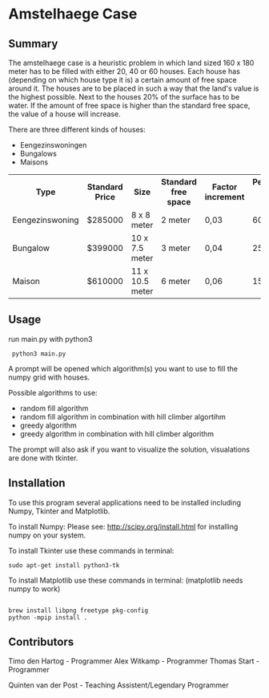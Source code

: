 Amstelhaege Case
=============

Summary
------------
The amstelhaege case is a heuristic problem in which land sized 160 x 180 meter has to be filled with either 20, 40 or 60 houses. Each house has (depending on which house type it is) a certain amount of free space around it. The houses are to be placed in such a way that the land's value is the highest possible. Next to the houses 20% of the surface has to be water. 
If the amount of free space is higher than the standard free space, the value of a house will increase.

There are three different kinds of houses:
- Eengezinswoningen
- Bungalows
- Maisons

<table>
  <tr>
    <th>Type</th>
    <th>Standard Price</th>
    <th>Size</th>
    <th>Standard free space</th>
    <th>Factor increment</th>
    <th>Percentage of all houses</th>

  </tr>
  <tr>
    <td>Eengezinswoning</td>
    <td>$285000</td>
    <td>8 x 8 meter </td>
    <td>2 meter</td>
    <td>0,03 </td>
    <td>60% </td>
  </tr>
    <tr>
    <td>Bungalow</td>
    <td>$399000</td>
    <td>10 x 7.5 meter </td>
    <td>3 meter</td>
    <td>0,04 </td>
    <td>25% </td>
  </tr>
  <tr>
    <td>Maison</td>
    <td>$610000</td>
    <td>11 x 10.5 meter </td>
    <td>6 meter</td>
    <td>0,06 </td>
    <td>15% </td>
  </tr>
</table>

Usage
------------
run main.py with python3
<pre><code> python3 main.py </code></pre>

A prompt will be opened which algorithm(s) you want to use to fill the numpy grid with houses.

Possible algorithms to use:
- random fill algorithm
- random fill algorithm in combination with hill climber algortihm
- greedy algorithm
- greedy algorithm in combination with hill climber algorithm

The prompt will also ask if you want to visualize the solution, visualations are done with tkinter.


Installation
------------
To use this program several applications need to be installed including Numpy, Tkinter and Matplotlib.

To install Numpy:
Please see: http://scipy.org/install.html for installing numpy on your system.

To install Tkinter use these commands in terminal:
<pre><code>sudo apt-get install python3-tk</code></pre>
To install Matplotlib use these commands in terminal: (matplotlib needs numpy to work)
<pre><code> 
brew install libpng freetype pkg-config
python -mpip install .
</code></pre>


Contributors
------------
Timo den Hartog - Programmer
Alex Witkamp - Programmer
Thomas Start - Programmer

Quinten van der Post - Teaching Assistent/Legendary Programmer
